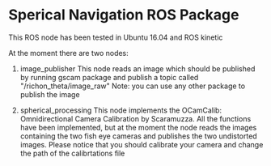 # Sperical Navigation ROS Package
This ROS node has been tested in Ubuntu 16.04 and ROS kinetic 

At the moment there are two nodes:

1. image_publisher 
This node reads an image which should be published by running gscam package and publish a topic called "/richon_theta/image_raw"
Note: you can use any other package to publish the image 

2. spherical_processing
This node implements the OCamCalib: Omnidirectional Camera Calibration by Scaramuzza.
All the functions have been implemented, but at the moment the node reads the images containing the two fish eye cameras and publishes the two undistorted images.
Please notice that you should calibrate your camera and change the path of the calibrtations file



